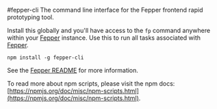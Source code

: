 #fepper-cli
The command line interface for the Fepper frontend rapid prototyping tool.

Install this globally and you'll have access to the `fp` command anywhere within your [Fepper](https://github.com/electric-eloquence/fepper) instance. Use this to run all tasks associated with [Fepper](https://github.com/electric-eloquence/fepper).

```shell
npm install -g fepper-cli
```

See the [Fepper README](https://github.com/electric-eloquence/fepper) for more information.

To read more about npm scripts, please visit the npm docs: [https://npmjs.org/doc/misc/npm-scripts.html](https://npmjs.org/doc/misc/npm-scripts.html).
